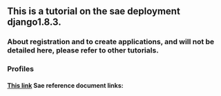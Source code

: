 ## This is a tutorial on the sae deployment django1.8.3.
### About registration and to create applications, and will not be detailed here, please refer to other tutorials.
>
### Profiles
####  [This link](http://www.sinacloud.com/doc/sae/python/tutorial.html#shi-yong-web-kai-fa-kuang-jia) Sae reference document links:
>
